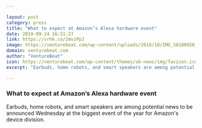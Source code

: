```yaml
---

layout: post
category: press
title: "What to expect at Amazon’s Alexa hardware event"
date: 2019-09-24 16:51:27
link: https://vrhk.co/2mvzPpJ
image: https://venturebeat.com/wp-content/uploads/2018/10/IMG_20180920_100551-1.jpg?w=1200&strip=all
domain: venturebeat.com
author: "VentureBeat"
icon: https://venturebeat.com/wp-content/themes/vb-news/img/favicon.ico
excerpt: "Earbuds, home robots, and smart speakers are among potential news to be announced Wednesday at the biggest event of the year for Amazon's device division."

---
```


### What to expect at Amazon’s Alexa hardware event

Earbuds, home robots, and smart speakers are among potential news to be announced Wednesday at the biggest event of the year for Amazon's device division.